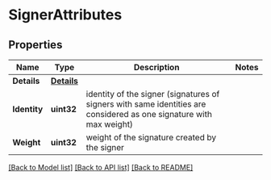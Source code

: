 # SignerAttributes

## Properties
Name | Type | Description | Notes
------------ | ------------- | ------------- | -------------
**Details** | [**Details**](Details.md) |  | 
**Identity** | **uint32** | identity of the signer (signatures of signers with same identities are considered as one signature with max weight) | 
**Weight** | **uint32** | weight of the signature created by the signer | 

[[Back to Model list]](../README.md#documentation-for-models) [[Back to API list]](../README.md#documentation-for-api-endpoints) [[Back to README]](../README.md)


